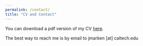 ```yaml
---
permalink: /contact/
title: "CV and Contact"
---
```

You can download a pdf version of my CV [here](/files/pdf/cv/20241002_Marken_CV.pdf).

The best way to reach me is by email to jmarken [at] caltech.edu